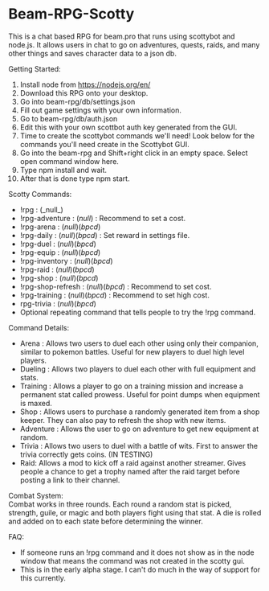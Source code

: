# Beam-RPG-Scotty
This is a chat based RPG for beam.pro that runs using scottybot and node.js. It allows users in chat to go on adventures, quests, raids, and many other things and saves character data to a json db.

Getting Started: <br>
1. Install node from https://nodejs.org/en/ <br>
2. Download this RPG onto your desktop.<br>
3. Go into beam-rpg/db/settings.json <br>
4. Fill out game settings with your own information.<br>
5. Go to beam-rpg/db/auth.json <br>
6. Edit this with your own scottbot auth key generated from the GUI.<br>
7. Time to create the scottybot commands we'll need! Look below for the commands you'll need create in the Scottybot GUI.<br>
8. Go into the beam-rpg and Shift+right click in an empty space. Select open command window here.<br>
9. Type npm install and wait.<br>
10. After that is done type npm start.

Scotty Commands: <br>
  - !rpg : (\_null\_)
  - !rpg-adventure : (_null_) : Recommend to set a cost.
  - !rpg-arena : (_null_)(_bpcd_)
  - !rpg-daily : (_null_)(_bpcd_) : Set reward in settings file.
  - !rpg-duel : (_null_)(_bpcd_)
  - !rpg-equip : (_null_)(_bpcd_)
  - !rpg-inventory : (_null_)(_bpcd_)
  - !rpg-raid : (_null_)(_bpcd_)
  - !rpg-shop : (_null_)(_bpcd_)
  - !rpg-shop-refresh :  (_null_)(_bpcd_) : Recommend to set cost.
  - !rpg-training :  (_null_)(_bpcd_) : Recommend to set high cost.
  - rpg-trivia :  (_null_)(_bpcd_)
  - Optional repeating command that tells people to try the !rpg command. <br>

Command Details:
- Arena : Allows two users to duel each other using only their companion, similar to pokemon battles. Useful for new players to duel high level players.
- Dueling : Allows two players to duel each other with full equipment and stats.
- Training : Allows a player to go on a training mission and increase a permanent stat called prowess. Useful for point dumps when equipment is maxed.
- Shop : Allows users to purchase a randomly generated item from a shop keeper. They can also pay to refresh the shop with new items.
- Adventure : Allows the user to go on adventure to get new equipment at random.
- Trivia : Allows two users to duel with a battle of wits. First to answer the trivia correctly gets coins. (IN TESTING)
- Raid: Allows a mod to kick off a raid against another streamer. Gives people a chance to get a trophy named after the raid target before posting a link to their channel.

Combat System: <br>
Combat works in three rounds. Each round a random stat is picked, strength, guile, or magic and both players fight using that stat. A die is rolled and added on to each state before determining the winner.
  
FAQ:
- If someone runs an !rpg command and it does not show as in the node window that means the command was not created in the scotty gui.
- This is in the early alpha stage. I can't do much in the way of support for this currently.
